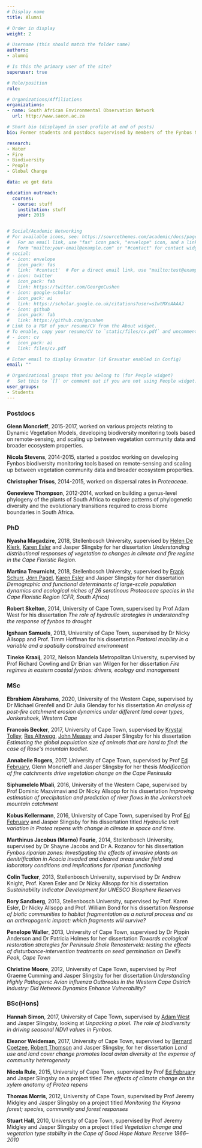 ```yaml
---
# Display name
title: Alumni

# Order in display
weight: 2

# Username (this should match the folder name)
authors:
- alumni

# Is this the primary user of the site?
superuser: true

# Role/position
role: 

# Organizations/Affiliations
organizations:
- name: South African Environmental Observation Network
  url: http://www.saeon.ac.za

# Short bio (displayed in user profile at end of posts)
bio: Former students and postdocs supervised by members of the Fynbos Node.

research:
- Water
- Fire
- Biodiversity
- People
- Global Change

data: we got data

education outreach:
  courses:
  - course: stuff
    institution: stuff
    year: 2019


# Social/Academic Networking
# For available icons, see: https://sourcethemes.com/academic/docs/page-builder/#icons
#   For an email link, use "fas" icon pack, "envelope" icon, and a link in the
#   form "mailto:your-email@example.com" or "#contact" for contact widget.
# social:
# - icon: envelope
#   icon_pack: fas
#   link: '#contact'  # For a direct email link, use "mailto:test@example.org".
# - icon: twitter
#   icon_pack: fab
#   link: https://twitter.com/GeorgeCushen
# - icon: google-scholar
#   icon_pack: ai
#   link: https://scholar.google.co.uk/citations?user=sIwtMXoAAAAJ
# - icon: github
#   icon_pack: fab
#   link: https://github.com/gcushen
# Link to a PDF of your resume/CV from the About widget.
# To enable, copy your resume/CV to `static/files/cv.pdf` and uncomment the lines below.
# - icon: cv
#   icon_pack: ai
#   link: files/cv.pdf

# Enter email to display Gravatar (if Gravatar enabled in Config)
email: ""

# Organizational groups that you belong to (for People widget)
#   Set this to `[]` or comment out if you are not using People widget.
user_groups:
- Students
---
```


### Postdocs

**Glenn Moncrieff**, 2015-2017, worked on various projects relating to Dynamic Vegetation Models, developing biodiversity monitoring tools based on remote-sensing, and scaling up between vegetation community data and broader ecosystem properties.

**Nicola Stevens**, 2014-2015, started a postdoc working on developing Fynbos biodiversity monitoring tools based on remote-sensing and scaling up between vegetation community data and broader ecosystem properties.

**Christopher Trisos**, 2014-2015, worked on dispersal rates in *Proteaceae*.

**Genevieve Thompson**, 2012-2014, worked on building a genus-level phylogeny of the plants of South Africa to explore patterns of phylogenetic diversity and the evolutionary transitions required to cross biome boundaries in South Africa.


### PhD

**Nyasha Magadzire**, 2018, Stellenbosch University,
supervised by [Helen De Klerk](http://www0.sun.ac.za/geography/people/dr-helen-de-klerk/), [Karen Esler](https://scholar.google.co.za/citations?user=psTb5kgAAAAJ&hl=en) and Jasper Slingsby for her dissertation *Understanding distributional responses of vegetation to changes in climate and fire regime in the Cape Floristic Region.*

**Martina Treurnicht**, 2018, Stellenbosch University, supervised by [Frank Schurr](https://www.sites.google.com/site/frankschurr/home), [Jörn Pagel](https://www.uni-hohenheim.de/en/organization/person/dr-joern-pagel#contact), [Karen Esler](https://scholar.google.co.za/citations?user=psTb5kgAAAAJ&hl=en) and Jasper Slingsby for her dissertation *Demographic and functional determinants of large-scale population dynamics and ecological niches of 26 serotinous Proteaceae species in the Cape Floristic Region (CFR, South Africa)*

**Robert Skelton**, 2014, University of Cape Town, supervised by Prof Adam West for his dissertation *The role of hydraulic strategies in understanding the response of fynbos to drought*

**Igshaan Samuels**, 2013, University of Cape Town, supervised by Dr Nicky Allsopp and Prof. Timm Hoffman for his dissertation *Pastoral mobility in a variable and a spatially constrained environment*

**Tineke Kraaij**, 2012, Nelson Mandela Metropolitan University, supervised by Prof Richard Cowling and Dr Brian van Wilgen for her dissertation *Fire regimes in eastern coastal fynbos: drivers, ecology and management*

### MSc

**Ebrahiem Abrahams**, 2020, University of the Western Cape, supervised by Dr Michael Grenfell and Dr Julia Glenday for his dissertation *An analysis of post-fire catchment erosion dynamics under different land cover types, Jonkershoek, Western Cape*

**Francois Becker**, 2017, University of Cape Town, supervised by [Krystal Tolley](http://krystaltolley.wixsite.com/krystaltolley), [Res Altwegg](http://www.stats.uct.ac.za/stats/people/academic/altwegg), [John Measey](http://john.measey.com/) and Jasper Slingsby for his dissertation *Estimating the global population size of animals that are hard to find: the case of Rose's mountain toadlet.*

**Annabelle Rogers**, 2017, University of Cape Town, supervised by Prof [Ed February](http://www.biologicalsciences.uct.ac.za/bio/staff/academic/february), Glenn Moncrieff and Jasper Slingsby for her thesis *Modification of fire catchments drive vegetation change on the Cape Peninsula*

**Siphumelelo Mbali**, 2016, University of the Western Cape, supervised by Prof Dominic Mazvimavi and Dr Nicky Allsopp for his dissertation *Improving estimation of precipitation and prediction of river flows in the Jonkershoek mountain catchment*

**Kobus Kellermann**, 2016, University of Cape Town, supervised by Prof [Ed February](http://www.biologicalsciences.uct.ac.za/bio/staff/academic/february) and Jasper Slingsby for his dissertation titled *Hydraulic trait variation in Protea repens with change in climate in space and time.*

**Marthinus Jacobus (Marno) Fourie**, 2014, Stellenbosch University, supervised by Dr Shayne Jacobs and Dr A. Rozanov for his dissertation *Fynbos riparian zones:  Investigating the effects of invasive plants on denitrification in Acacia invaded and cleared areas under field and laboratory conditions and implications for riparian functioning*

**Colin Tucker**, 2013, Stellenbosch University,
supervised by Dr Andrew Knight, Prof. Karen Esler and Dr Nicky Allsopp for his dissertation *Sustainability Indicator Development for UNESCO Biosphere Reserves*

**Rory Sandberg**, 2013, Stellenbosch University, supervised by Prof. Karen Esler, Dr Nicky Allsopp and Prof. William Bond for his dissertation *Response of biotic communities to habitat fragmentation as a natural process and as an anthropogenic impact: which fragments will survive?*

**Penelope Waller**, 2013, University of Cape Town, supervised by Dr Pippin Anderson and Dr Patricia Holmes for her dissertation *Towards ecological restoration strategies for Peninsula Shale Renosterveld: testing the effects of disturbance-intervention treatments on seed germination on Devil’s Peak, Cape Town*

**Christine Moore**, 2012, University of Cape Town, supervised by Prof Graeme Cumming and Jasper Slingsby for her dissertation *Understanding Highly Pathogenic Avian influenza Outbreaks in the Western Cape Ostrich Industry: Did Network Dynamics Enhance Vulnerability?*


### BSc(Hons)

**Hannah Simon**, 2017, University of Cape Town, supervised by [Adam West](http://agwest.yolasite.com/) and Jasper Slingsby, looking at *Unpacking a pixel. The role of biodiversity in driving seasonal NDVI values in Fynbos*.

**Eleanor Weideman**, 2017, University of Cape Town, supervised by [Bernard Coetzee](https://scholar.google.co.za/citations?user=sRFFlPAAAAAJ&hl=en), [Robert Thomson](http://www.biologicalsciences.uct.ac.za/bio/staff/academic/thomson) and Jasper Slingsby, for her dissertation *Land use and land cover change promotes local avian diversity at the expense of community heterogeneity*

**Nicola Rule**, 2015, University of Cape Town, supervised by Prof [Ed February](http://www.biologicalsciences.uct.ac.za/bio/staff/academic/february) and Jasper Slingsby on a project titled *The effects of climate change on the xylem anatomy of Protea repens*

**Thomas Morris**, 2012, University of Cape Town, supervised by Prof Jeremy Midgley and Jasper Slingsby on a project titled *Monitoring the Knysna forest; species, community and forest responses*

**Stuart Hall**, 2010, University of Cape Town, supervised by Prof Jeremy Midgley and Jasper Slingsby on a project titled *Vegetation change and vegetation type stability in the Cape of Good Hope Nature Reserve 1966–2010*
